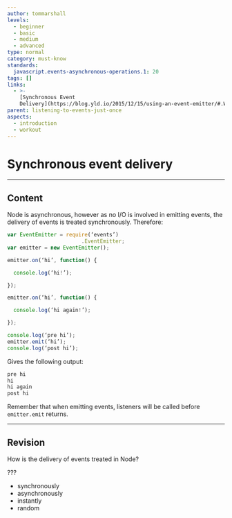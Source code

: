 ```yaml
---
author: tommarshall
levels:
  - beginner
  - basic
  - medium
  - advanced
type: normal
category: must-know
standards:
  javascript.events-asynchronous-operations.1: 20
tags: []
links:
  - >-
    [Synchronous Event
    Delivery](https://blog.yld.io/2015/12/15/using-an-event-emitter/#.WI4ybbaLQy4){website}
parent: listening-to-events-just-once
aspects:
  - introduction
  - workout
---
```


# Synchronous event delivery


---

## Content

Node is asynchronous, however as no I/O is involved in emitting events, the delivery of events is treated synchronously. Therefore:

```javascript
var EventEmitter = require(‘events’)
                        .EventEmitter;
var emitter = new EventEmitter();

emitter.on(‘hi’, function() {

  console.log(‘hi!’);

});

emitter.on(‘hi’, function() {

  console.log(‘hi again!’);

});

console.log(‘pre hi’);
emitter.emit(‘hi’);
console.log(‘post hi’);
```

Gives the following output:

```bash
pre hi
hi
hi again
post hi
```

Remember that when emitting events, listeners will be called before `emitter.emit` returns.


---

## Revision

How is the delivery of events treated in Node?

???

* synchronously
* asynchronously
* instantly
* random

